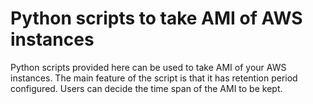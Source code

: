# Python scripts to take AMI of AWS instances
Python scripts provided here can be used to take AMI of your AWS instances. 
The main feature of the script is that it has retention period configured. 
Users can decide the time span of the AMI to be kept.
